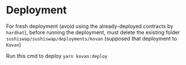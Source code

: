 # Deployment

For fresh deployment (avoid using the already-deployed contracts by `hardhat`), 
before running the deployment, must delete the existing folder `sushiswap/sushiswap/deployments/kovan` (supposed that deployment to `Kovan`)

Run this cmd to deploy
`yarn kovan:deploy`